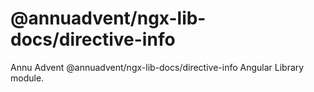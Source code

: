 
# @annuadvent/ngx-lib-docs/directive-info

Annu Advent @annuadvent/ngx-lib-docs/directive-info Angular Library module.
